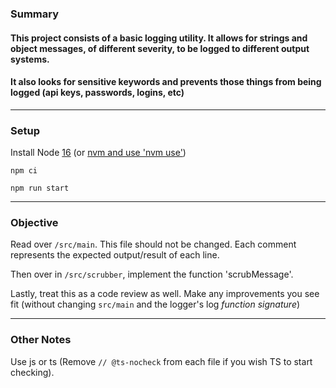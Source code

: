 ### Summary

#### This project consists of a basic logging utility. It allows for strings and object messages, of different severity, to be logged to different output systems.
#### It also looks for sensitive keywords and prevents those things from being logged (api keys, passwords, logins, etc)
---
### Setup
Install Node [16](https://nodejs.dev/download) (or [nvm and use 'nvm use'](https://github.com/nvm-sh/nvm))

`npm ci`

`npm run start`

---
### Objective
Read over `/src/main`. This file should not be changed. Each comment represents the expected output/result of each line.

Then over in `/src/scrubber`, implement the function 'scrubMessage'.

Lastly, treat this as a code review as well. Make any improvements you see fit (without changing `src/main` and the logger's log _function signature_)

---
### Other Notes
Use js or ts (Remove `// @ts-nocheck` from each file if you wish TS to start checking).
